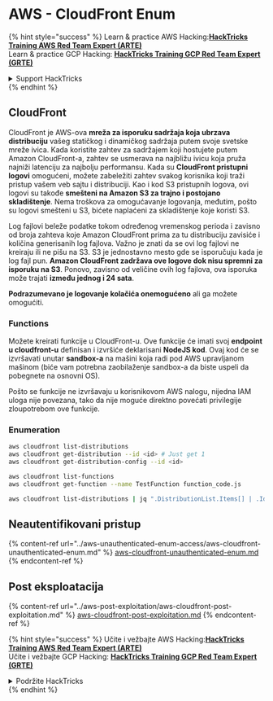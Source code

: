 # AWS - CloudFront Enum

{% hint style="success" %}
Learn & practice AWS Hacking:<img src="../../../.gitbook/assets/image (1) (1) (1) (1).png" alt="" data-size="line">[**HackTricks Training AWS Red Team Expert (ARTE)**](https://training.hacktricks.xyz/courses/arte)<img src="../../../.gitbook/assets/image (1) (1) (1) (1).png" alt="" data-size="line">\
Learn & practice GCP Hacking: <img src="../../../.gitbook/assets/image (2) (1).png" alt="" data-size="line">[**HackTricks Training GCP Red Team Expert (GRTE)**<img src="../../../.gitbook/assets/image (2) (1).png" alt="" data-size="line">](https://training.hacktricks.xyz/courses/grte)

<details>

<summary>Support HackTricks</summary>

* Check the [**subscription plans**](https://github.com/sponsors/carlospolop)!
* **Join the** 💬 [**Discord group**](https://discord.gg/hRep4RUj7f) or the [**telegram group**](https://t.me/peass) or **follow** us on **Twitter** 🐦 [**@hacktricks\_live**](https://twitter.com/hacktricks_live)**.**
* **Share hacking tricks by submitting PRs to the** [**HackTricks**](https://github.com/carlospolop/hacktricks) and [**HackTricks Cloud**](https://github.com/carlospolop/hacktricks-cloud) github repos.

</details>
{% endhint %}

## CloudFront

CloudFront je AWS-ova **mreža za isporuku sadržaja koja ubrzava distribuciju** vašeg statičkog i dinamičkog sadržaja putem svoje svetske mreže ivica. Kada koristite zahtev za sadržajem koji hostujete putem Amazon CloudFront-a, zahtev se usmerava na najbližu ivicu koja pruža najniži latenciju za najbolju performansu. Kada su **CloudFront pristupni logovi** omogućeni, možete zabeležiti zahtev svakog korisnika koji traži pristup vašem veb sajtu i distribuciji. Kao i kod S3 pristupnih logova, ovi logovi su takođe **smešteni na Amazon S3 za trajno i postojano skladištenje**. Nema troškova za omogućavanje logovanja, međutim, pošto su logovi smešteni u S3, bićete naplaćeni za skladištenje koje koristi S3.

Log fajlovi beleže podatke tokom određenog vremenskog perioda i zavisno od broja zahteva koje Amazon CloudFront prima za tu distribuciju zavisiće i količina generisanih log fajlova. Važno je znati da se ovi log fajlovi ne kreiraju ili ne pišu na S3. S3 je jednostavno mesto gde se isporučuju kada je log fajl pun. **Amazon CloudFront zadržava ove logove dok nisu spremni za isporuku na S3**. Ponovo, zavisno od veličine ovih log fajlova, ova isporuka može trajati **između jednog i 24 sata**.

**Podrazumevano je logovanje kolačića onemogućeno** ali ga možete omogućiti.

### Functions

Možete kreirati funkcije u CloudFront-u. Ove funkcije će imati svoj **endpoint u cloudfront-u** definisan i izvršiće deklarisani **NodeJS kod**. Ovaj kod će se izvršavati unutar **sandbox-a** na mašini koja radi pod AWS upravljanom mašinom (biće vam potrebna zaobilaženje sandbox-a da biste uspeli da pobegnete na osnovni OS).

Pošto se funkcije ne izvršavaju u korisnikovom AWS nalogu, nijedna IAM uloga nije povezana, tako da nije moguće direktno povećati privilegije zloupotrebom ove funkcije.

### Enumeration
```bash
aws cloudfront list-distributions
aws cloudfront get-distribution --id <id> # Just get 1
aws cloudfront get-distribution-config --id <id>

aws cloudfront list-functions
aws cloudfront get-function --name TestFunction function_code.js

aws cloudfront list-distributions | jq ".DistributionList.Items[] | .Id, .Origins.Items[].Id, .Origins.Items[].DomainName, .AliasICPRecordals[].CNAME"
```
## Neautentifikovani pristup

{% content-ref url="../aws-unauthenticated-enum-access/aws-cloudfront-unauthenticated-enum.md" %}
[aws-cloudfront-unauthenticated-enum.md](../aws-unauthenticated-enum-access/aws-cloudfront-unauthenticated-enum.md)
{% endcontent-ref %}

## Post eksploatacija

{% content-ref url="../aws-post-exploitation/aws-cloudfront-post-exploitation.md" %}
[aws-cloudfront-post-exploitation.md](../aws-post-exploitation/aws-cloudfront-post-exploitation.md)
{% endcontent-ref %}

{% hint style="success" %}
Učite i vežbajte AWS Hacking:<img src="../../../.gitbook/assets/image (1) (1) (1) (1).png" alt="" data-size="line">[**HackTricks Training AWS Red Team Expert (ARTE)**](https://training.hacktricks.xyz/courses/arte)<img src="../../../.gitbook/assets/image (1) (1) (1) (1).png" alt="" data-size="line">\
Učite i vežbajte GCP Hacking: <img src="../../../.gitbook/assets/image (2) (1).png" alt="" data-size="line">[**HackTricks Training GCP Red Team Expert (GRTE)**<img src="../../../.gitbook/assets/image (2) (1).png" alt="" data-size="line">](https://training.hacktricks.xyz/courses/grte)

<details>

<summary>Podržite HackTricks</summary>

* Proverite [**planove pretplate**](https://github.com/sponsors/carlospolop)!
* **Pridružite se** 💬 [**Discord grupi**](https://discord.gg/hRep4RUj7f) ili [**telegram grupi**](https://t.me/peass) ili **pratite** nas na **Twitteru** 🐦 [**@hacktricks\_live**](https://twitter.com/hacktricks_live)**.**
* **Podelite hakerske trikove slanjem PR-ova na** [**HackTricks**](https://github.com/carlospolop/hacktricks) i [**HackTricks Cloud**](https://github.com/carlospolop/hacktricks-cloud) github repozitorijume.

</details>
{% endhint %}
